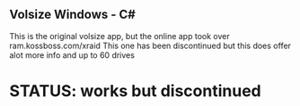 ## Volsize Windows - C#

This is the original volsize app, but the online app took over ram.kossboss.com/xraid
This one has been discontinued but this does offer alot more info and up to 60 drives

# STATUS: works but discontinued